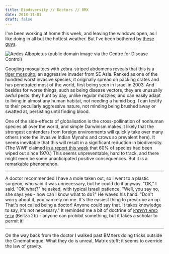```yaml
---
title: Biodiversity // Doctors // BMX
date: 2018-11-01
draft: false
---
```


I've been working at home this week, and leaving the windows open, as I
like doing in all but the hottest weather. But I've been bothered by
[these
guys](https://en.wikipedia.org/wiki/Aedes_albopictus#/media/File:Aedes_Albopictus.jpg).

![Aedes Albopictus (public domain image via the Centre for Disease
Control)](/img/Aedes_Albopictus.jpg)

Googling mosquitoes with zebra-striped abdomens reveals that this is a
[tiger mosquito](https://en.wikipedia.org/wiki/Aedes_albopictus), an
aggressive invader from SE Asia. Ranked as one of the hundred worst
invasive species, it originally spread on packing crates and has
penetrated most of the world, first being seen in Israel in 2003. And
besides for worse things, such as being disease vectors, they are
unusually awful pests: they hunt by day, unlike regular mozzies, and can
easily adapt to living in almost any human habitat, not needing a humid
bog. I can testify to their peculiarly aggressive nature, not minding
being brushed away or swatted at, persisting until finding blood.

One of the side-effects of globalisation is the cross-pollination of
nonhuman species all over the world, and simple Darwinism makes it
likely that the strongest contenders from foreign environments will
quickly take over many others (note the invasive Indian Mynahs and crows
so prevalent here). It seems inevitable that this will result in a
significant reduction in biodiversity. (The WWF claimed [in a report
this
week](https://qz.com/1443473/wwf-living-planet-report-says-humans-wiped-out-60-of-animals-since-1970/)
that 60% of species had been wiped out since 1970.) This seems
unpreventable, hard to track, and there might even be some unanticipated
positive consequences. But it is a remarkable phenomenon.

------------------------------------------------------------------------

A doctor recommended I have a mole taken out, so I went to a plastic
surgeon, who said it was unnecessary, but he could do it anyway. "OK," I
said. "OK what?" he asked, with typical Israeli patience. "Well, you say
no, she says yes - how can I know what to do?" He waved his hand. "Don't
worry about it, you can rely on me. It's the easiest thing to prescribe
an op. That's not called being a doctor! Anyone could say that. It takes
knowledge to say, it's not necessary." It reminded me a bit of doctrine
of [כוחא דהיתרא
עדיף](https://he.wikipedia.org/wiki/%D7%9B%D7%95%D7%97_%D7%93%D7%94%D7%99%D7%AA%D7%A8%D7%90_%D7%A2%D7%93%D7%99%D7%A3)
(Beitza 2b) - anyone can prohibit something, but it takes a scholar to
permit it!

------------------------------------------------------------------------

On the way back from the doctor I walked past BMXers doing tricks
outside the Cinematheque. What they do is unreal, Matrix stuff; it seems
to override the law of gravity.
